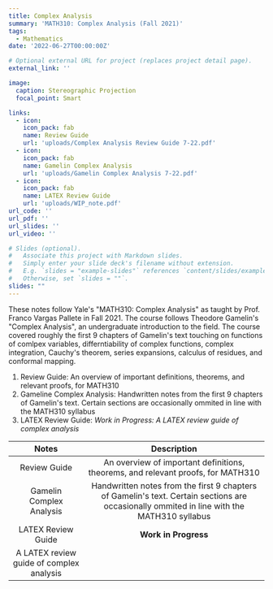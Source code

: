 ```yaml
---
title: Complex Analysis
summary: 'MATH310: Complex Analysis (Fall 2021)'
tags:
  - Mathematics
date: '2022-06-27T00:00:00Z'

# Optional external URL for project (replaces project detail page).
external_link: ''

image: 
  caption: Stereographic Projection
  focal_point: Smart

links:
  - icon: 
    icon_pack: fab
    name: Review Guide
    url: 'uploads/Complex Analysis Review Guide 7-22.pdf'
  - icon: 
    icon_pack: fab
    name: Gamelin Complex Analysis
    url: 'uploads/Gamelin Complex Analysis 7-22.pdf'
  - icon: 
    icon_pack: fab
    name: LATEX Review Guide
    url: 'uploads/WIP_note.pdf'
url_code: ''
url_pdf: ''
url_slides: ''
url_video: ''

# Slides (optional).
#   Associate this project with Markdown slides.
#   Simply enter your slide deck's filename without extension.
#   E.g. `slides = "example-slides"` references `content/slides/example-slides.md`.
#   Otherwise, set `slides = ""`.
slides: ""
---
```


These notes follow Yale's "MATH310: Complex Analysis" as taught by Prof. Franco Vargas Pallete in Fall 2021. The course follows Theodore Gamelin's "Complex Analysis", an undergraduate introduction to the field. The course covered roughly the first 9 chapters of Gamelin's text touching on functions of comlpex variables, differntiability of complex functions, complex integration, Cauchy's theorem, series expansions, calculus of residues, and conformal mapping. 

1. Review Guide: An overview of important definitions, theorems, and relevant proofs, for MATH310 
2. Gameline Complex Analysis: Handwritten notes from the first 9 chapters of Gamelin's text. Certain sections are occasionally ommited in line with the MATH310 syllabus 
3. LATEX Review Guide: *Work in Progress: A LATEX review guide of complex analysis* 


| Notes    | Description |
| :---: | :---:|
| Review Guide      | An overview of important definitions, theorems, and relevant proofs, for MATH310      |
| Gamelin Complex Analysis  | Handwritten notes from the first 9 chapters of Gamelin's text. Certain sections are occasionally ommited in line with the MATH310 syllabus     |
| LATEX Review Guide  | **Work in Progress** 
A LATEX review guide of complex analysis      |